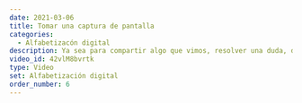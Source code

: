 ```yaml
---
date: 2021-03-06
title: Tomar una captura de pantalla
categories:
  - Alfabetizacón digital
description: Ya sea para compartir algo que vimos, resolver una duda, documentar algún hecho, o muchas otras razons, necesitamos saber cómo capturar nuestra pantalla, y qué hacer con dichas capturas.
video_id: 42vlM8bvrtk
type: Video
set: Alfabetización digital
order_number: 6
---
```

